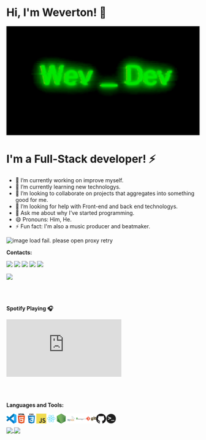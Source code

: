# Hi, I'm Weverton! 👋

![wevdev](https://github.com/wevertonbezzera013/wevertonbezzera013/blob/main/aef1456a77ad430f929373451f414d09.gif)


# I'm a Full-Stack developer! ⚡
- 🔭 I’m currently working on improve myself.
- 🌱 I’m currently learning new technologys.
- 👯 I’m looking to collaborate on projects that aggregates into something good for me.
- 🤔 I’m looking for help with Front-end and back end technologys.
- 💬 Ask me about why I've started programming.            
- 😄 Pronouns: Him, He.
- ⚡ Fun fact: I'm also a music producer and beatmaker.

![image load fail. please open proxy retry](https://github.com/fz6m/commit-snake/blob/snk/snk.svg)


******Contacts:******
<div>
<a href="https://www.wev-dev.com/" target="_blank"><img loading="lazy" src="https://img.shields.io/badge/my_portfolio-000?style=for-the-badge&logo=ko-fi&logoColor=white" target="_blank"></a>
<a href="https://www.instagram.com/wevdev_/" target="_blank"><img loading="lazy" src="https://img.shields.io/badge/-Instagram-%23E4405F?style=for-the-badge&logo=instagram&logoColor=white" target="_blank"></a>
<a href = "mailto:wevertonbezzera013@gmail.com"><img loading="lazy" src="https://img.shields.io/badge/Gmail-D14836?style=for-the-badge&logo=gmail&logoColor=white" target="_blank"></a>
<a href="https://www.linkedin.com/in/weverton-bezerra-da-costa-061ab11a4/" target="_blank"><img loading="lazy" src="https://img.shields.io/badge/linkedin-0A66C2?style=for-the-badge&logo=linkedin&logoColor=white" target="_blank"></a>
<a href="https://twitter.com/wev_dev" target="_blank"><img loading="lazy" src="https://img.shields.io/badge/twitter-1DA1F2?style=for-the-badge&logo=twitter&logoColor=white" target="_blank"></a>   
</div>

<p>
  <img src="https://profile-counter.glitch.me/wevertonbezzera013/count.svg" />
</p>

<br />
<br />

******Spotify Playing 🎧******

[![Spotify](https://novatorem-d54icf8nh.vercel.app/api/spotify.py)](https://open.spotify.com/user/wevertonbezzera013)

<br />
<br />

******Languages and Tools:******

<img align="left" alt="Visual Studio Code" width="26px" src="https://raw.githubusercontent.com/github/explore/80688e429a7d4ef2fca1e82350fe8e3517d3494d/topics/visual-studio-code/visual-studio-code.png" />
<img align="left" alt="HTML5" width="26px" src="https://raw.githubusercontent.com/github/explore/80688e429a7d4ef2fca1e82350fe8e3517d3494d/topics/html/html.png" />
<img align="left" alt="CSS3" width="26px" src="https://raw.githubusercontent.com/github/explore/80688e429a7d4ef2fca1e82350fe8e3517d3494d/topics/css/css.png" />
<img align="left" alt="JavaScript" width="26px" src="https://raw.githubusercontent.com/github/explore/80688e429a7d4ef2fca1e82350fe8e3517d3494d/topics/javascript/javascript.png" />
<img align="left" alt="React" width="26px" src="https://raw.githubusercontent.com/github/explore/80688e429a7d4ef2fca1e82350fe8e3517d3494d/topics/react/react.png" />
<img align="left" alt="Node.js" width="26px" src="https://raw.githubusercontent.com/github/explore/80688e429a7d4ef2fca1e82350fe8e3517d3494d/topics/nodejs/nodejs.png" />
<img align="left" alt="MySQL" width="26px" src="https://raw.githubusercontent.com/github/explore/80688e429a7d4ef2fca1e82350fe8e3517d3494d/topics/mysql/mysql.png" />
<img align="left" alt="MongoDB" width="26px" src="https://raw.githubusercontent.com/github/explore/80688e429a7d4ef2fca1e82350fe8e3517d3494d/topics/mongodb/mongodb.png" />
<img align="left" alt="Git" width="26px" src="https://raw.githubusercontent.com/github/explore/80688e429a7d4ef2fca1e82350fe8e3517d3494d/topics/git/git.png" />
<img align="left" alt="GitHub" width="26px" src="https://raw.githubusercontent.com/github/explore/78df643247d429f6cc873026c0622819ad797942/topics/github/github.png" />
<img align="left" alt="Terminal" width="26px" src="https://raw.githubusercontent.com/github/explore/80688e429a7d4ef2fca1e82350fe8e3517d3494d/topics/terminal/terminal.png" />

<br />
<br />

<div>
<a href="https://github.com/wevertonbezzera013/github-readme-stats">
  <img height=200 align="center" src="https://github-readme-stats.vercel.app/api?username=anuraghazra&theme=dark" />
</a>
<a href="https://github.com/wevertonbezzera013/convoychat">
  <img height=200 align="center" src="https://github-readme-stats.vercel.app/api/top-langs?username=wevertonbezzera013&layout=compact&theme=dark&langs_count=8&card_width=320" />
</a>
</div>
